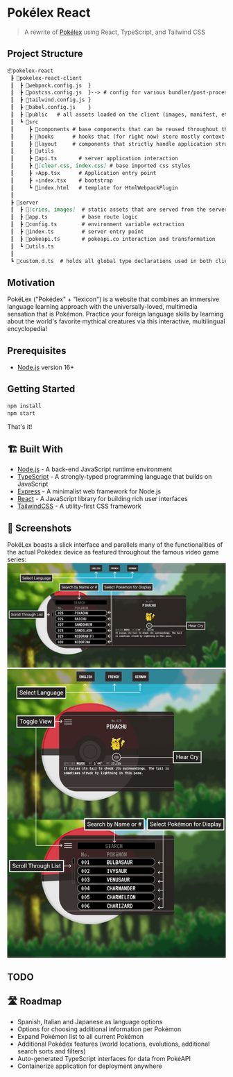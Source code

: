 # Pokélex React

> A rewrite of [Pokélex](https://github.com/zshawdev/pokelex) using React, TypeScript, and Tailwind CSS

## Project Structure

```md
📦pokelex-react
 ┣ 📂pokelex-react-client 
 ┃  ┣ 📙webpack.config.js  }
 ┃  ┣ 📙postcss.config.js  }--> # config for various bundler/post-processing tools
 ┃  ┣ 📙tailwind.config.js }
 ┃  ┣ 📙babel.config.js    }
 ┃  ┣ 📂public   # all assets loaded on the client (images, manifest, etc)
 ┃  ┗ 📂src
 ┃     ┣ 📂components # base components that can be reused throughout the application            
 ┃     ┣ 📂hooks      # hooks that (for right now) store mostly context objects
 ┃     ┣ 📂layout     # components that strictly handle application structure/layout
 ┃     ┣ 📂utils
 ┃     ┣ 📘api.ts       # server application interaction
 ┃     ┣ 📔[clear.css, index.css] # base imported css styles
 ┃     ┣ ⚛️App.tsx      # Application entry point
 ┃     ┣ ⚛️index.tsx    # bootstrap
 ┃     ┗ 📄index.html   # template for HtmlWebpackPlugin
 ┃
 ┣ 📂server 
 ┃  ┣ 📂[cries, images]  # static assets that are served from the server
 ┃  ┣ 📘app.ts           # base route logic
 ┃  ┣ 📘config.ts        # environment variable extraction
 ┃  ┣ 📘index.ts         # server entry point
 ┃  ┣ 📘pokeapi.ts       # pokeapi.co interaction and transformation
 ┃  ┗ 📘utils.ts
 ┃ 
 ┗ 📜custom.d.ts  # holds all global type declarations used in both client and server
```

## Motivation

PokéLex ("Pokédex" + "lexicon") is a website that combines an immersive language learning approach with the universally-loved, multimedia sensation that is Pokémon. Practice your foreign language skills by learning about the world's favorite mythical creatures via this interactive, multilingual encyclopedia!

## Prerequisites

* [Node.js](https://nodejs.org/en/download/) version 16+

## Getting Started

```bash
npm install
npm start
```

That's it!

## 🏗 Built With

* [Node.js](https://nodejs.org/en/) - A back-end JavaScript runtime environment
* [TypeScript](https://www.typescriptlang.org/) - A strongly-typed programming language that builds on JavaScript
* [Express](https://expressjs.com/) - A minimalist web framework for Node.js
* [React](https://reactjs.org/) - A JavaScript library for building rich user interfaces
* [TailwindCSS](https://tailwindcss.com/) - A utility-first CSS framework

## 📸 Screenshots

PokéLex boasts a slick interface and parallels many of the functionalities of the actual Pokédex device as featured throughout the famous video game series:
![Base Features](repo-resources/pokedex-readme.png)
![Other Features](repo-resources/pokedex-readme-m.png)

## TODO

## 🛣 Roadmap

* Spanish, Italian and Japanese as language options
* Options for choosing additional information per Pokémon
* Expand Pokémon list to all current Pokémon
* Additional Pokédex features (world locations, evolutions, additional search sorts and filters)
* Auto-generated TypeScript interfaces for data from PokéAPI
* Containerize application for deployment anywhere
